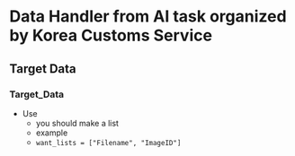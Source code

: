 # Data Handler from AI task organized by Korea Customs Service

## Target Data
### Target_Data
- Use
    - you should make a list
    - example
    -  ```want_lists = ["Filename", "ImageID"]```
